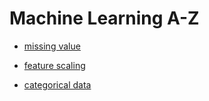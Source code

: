 # Machine Learning A-Z
- [missing value](missingvalue.md)  

- [feature scaling](featurescaling.md)  

- [categorical data](categoricaldata.md)
